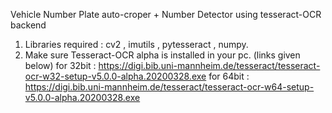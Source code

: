Vehicle Number Plate auto-croper + Number Detector using tesseract-OCR backend


1) Libraries required : cv2 , imutils , pytesseract , numpy.
2) Make sure Tesseract-OCR alpha is installed in your pc. (links given below)
for 32bit :
https://digi.bib.uni-mannheim.de/tesseract/tesseract-ocr-w32-setup-v5.0.0-alpha.20200328.exe
for 64bit :
https://digi.bib.uni-mannheim.de/tesseract/tesseract-ocr-w64-setup-v5.0.0-alpha.20200328.exe
